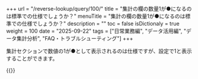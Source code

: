 +++
url = "/reverse-lookup/query/100/"
title = "集計の欄の数量1が●になるのは標準での仕様でしょうか？"
menuTitle = "集計の欄の数量1が●になるのは標準での仕様でしょうか？"
description = ""
toc = false
isDictionaly = true
weight = 100
date = "2025-09-22"
tags = ["日常業務編", "データ活用編", "データ集計分析", "FAQ・トラブルシューティング"]
+++

集計セクションで数値の1が●として表示されるのは仕様ですが、設定で1と表示することができます。

{{<iTablet filename="p1" msg="" alice="ok">}}
